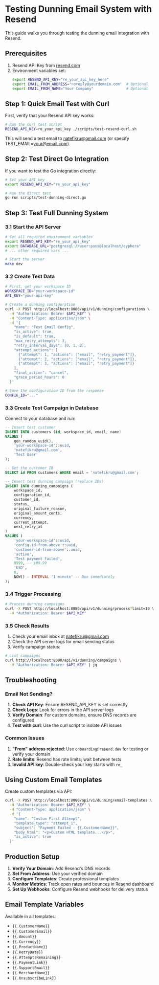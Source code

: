# Testing Dunning Email System with Resend

This guide walks you through testing the dunning email integration with Resend.

## Prerequisites

1. Resend API Key from [resend.com](https://resend.com)
2. Environment variables set:
   ```bash
   export RESEND_API_KEY="re_your_api_key_here"
   export EMAIL_FROM_ADDRESS="noreply@yourdomain.com"  # Optional
   export EMAIL_FROM_NAME="Your Company"               # Optional
   ```

## Step 1: Quick Email Test with Curl

First, verify that your Resend API key works:

```bash
# Run the curl test script
RESEND_API_KEY=re_your_api_key ./scripts/test-resend-curl.sh
```

This will send a test email to natefikru@gmail.com (or specify TEST_EMAIL=your@email.com).

## Step 2: Test Direct Go Integration

If you want to test the Go integration directly:

```bash
# Set your API key
export RESEND_API_KEY="re_your_api_key"

# Run the direct test
go run scripts/test-dunning-direct.go
```

## Step 3: Test Full Dunning System

### 3.1 Start the API Server

```bash
# Set all required environment variables
export RESEND_API_KEY="re_your_api_key"
export DATABASE_URL="postgresql://user:pass@localhost/cyphera"
# ... other required vars ...

# Start the server
make dev
```

### 3.2 Create Test Data

```bash
# First, get your workspace ID
WORKSPACE_ID="your-workspace-id"
API_KEY="your-api-key"

# Create a dunning configuration
curl -X POST http://localhost:8080/api/v1/dunning/configurations \
  -H "Authorization: Bearer $API_KEY" \
  -H "Content-Type: application/json" \
  -d '{
    "name": "Test Email Config",
    "is_active": true,
    "is_default": true,
    "max_retry_attempts": 3,
    "retry_interval_days": [0, 1, 2],
    "attempt_actions": [
      {"attempt": 1, "actions": ["email", "retry_payment"]},
      {"attempt": 2, "actions": ["email", "retry_payment"]},
      {"attempt": 3, "actions": ["email", "retry_payment"]}
    ],
    "final_action": "cancel",
    "grace_period_hours": 0
  }'

# Save the configuration ID from the response
CONFIG_ID="..."
```

### 3.3 Create Test Campaign in Database

Connect to your database and run:

```sql
-- Insert test customer
INSERT INTO customers (id, workspace_id, email, name)
VALUES (
    gen_random_uuid(),
    'your-workspace-id'::uuid,
    'natefikru@gmail.com',
    'Test User'
);

-- Get the customer ID
SELECT id FROM customers WHERE email = 'natefikru@gmail.com';

-- Insert test dunning campaign (replace IDs)
INSERT INTO dunning_campaigns (
    workspace_id,
    configuration_id,
    customer_id,
    status,
    original_failure_reason,
    original_amount_cents,
    currency,
    current_attempt,
    next_retry_at
)
VALUES (
    'your-workspace-id'::uuid,
    'config-id-from-above'::uuid,
    'customer-id-from-above'::uuid,
    'active',
    'Test payment failed',
    9999, -- $99.99
    'USD',
    0,
    NOW() - INTERVAL '1 minute' -- Due immediately
);
```

### 3.4 Trigger Processing

```bash
# Process dunning campaigns
curl -X POST http://localhost:8080/api/v1/dunning/process?limit=10 \
  -H "Authorization: Bearer $API_KEY"
```

### 3.5 Check Results

1. Check your email inbox at natefikru@gmail.com
2. Check the API server logs for email sending status
3. Verify campaign status:

```bash
# List campaigns
curl http://localhost:8080/api/v1/dunning/campaigns \
  -H "Authorization: Bearer $API_KEY" | jq
```

## Troubleshooting

### Email Not Sending?

1. **Check API Key**: Ensure RESEND_API_KEY is set correctly
2. **Check Logs**: Look for errors in the API server logs
3. **Verify Domain**: For custom domains, ensure DNS records are configured
4. **Test with curl**: Use the curl script to isolate API issues

### Common Issues

1. **"From" address rejected**: Use `onboarding@resend.dev` for testing or verify your domain
2. **Rate limits**: Resend has rate limits; wait between tests
3. **Invalid API key**: Double-check your key starts with `re_`

## Using Custom Email Templates

Create custom templates via API:

```bash
curl -X POST http://localhost:8080/api/v1/dunning/email-templates \
  -H "Authorization: Bearer $API_KEY" \
  -H "Content-Type: application/json" \
  -d '{
    "name": "Custom First Attempt",
    "template_type": "attempt_1",
    "subject": "Payment Failed - {{.CustomerName}}",
    "body_html": "<p>Custom HTML template...</p>",
    "is_active": true
  }'
```

## Production Setup

1. **Verify Your Domain**: Add Resend's DNS records
2. **Set From Address**: Use your verified domain
3. **Configure Templates**: Create professional templates
4. **Monitor Metrics**: Track open rates and bounces in Resend dashboard
5. **Set Up Webhooks**: Configure Resend webhooks for delivery status

## Email Template Variables

Available in all templates:
- `{{.CustomerName}}`
- `{{.CustomerEmail}}`
- `{{.Amount}}`
- `{{.Currency}}`
- `{{.ProductName}}`
- `{{.RetryDate}}`
- `{{.AttemptsRemaining}}`
- `{{.PaymentLink}}`
- `{{.SupportEmail}}`
- `{{.MerchantName}}`
- `{{.UnsubscribeLink}}`